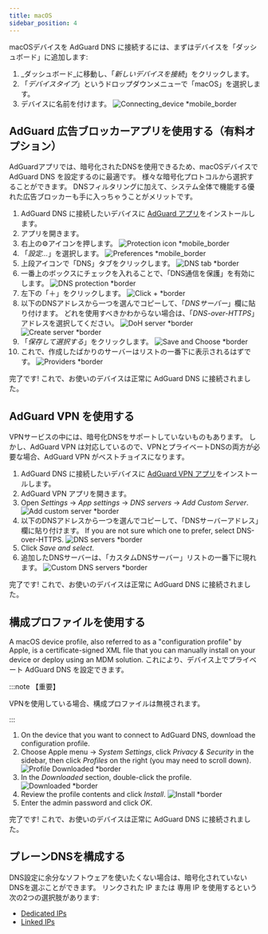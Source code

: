 ```yaml
---
title: macOS
sidebar_position: 4
---
```


macOSデバイスを AdGuard DNS に接続するには、まずはデバイスを「ダッシュボード」に追加します:

1. _ダッシュボード_に移動し、「_新しいデバイスを接続_」をクリックします。
2. 「_デバイスタイプ_」というドロップダウンメニューで「macOS」を選択します。
3. デバイスに名前を付けます。
   ![Connecting\_device \*mobile\_border](https://cdn.adtidy.org/content/kb/dns/private/new_dns/connect/mac_ab/choose_mac.png)

## AdGuard 広告ブロッカーアプリを使用する（有料オプション）

AdGuardアプリでは、暗号化されたDNSを使用できるため、macOSデバイスで AdGuard DNS を設定するのに最適です。 様々な暗号化プロトコルから選択することができます。 DNSフィルタリングに加えて、システム全体で機能する優れた広告ブロッカーも手に入っちゃうことがメリットです。

1. AdGuard DNS に接続したいデバイスに [AdGuard アプリ](https://adguard.com/adguard-mac/overview.html)をインストールします。
2. アプリを開きます。
3. 右上の⚙アイコンを押します。
   ![Protection icon \*mobile\_border](https://cdn.adtidy.org/content/kb/dns/private/new_dns/connect/mac_ab/mac_step3.png)
4. 「_設定..._」を選択します。
   ![Preferences \*mobile\_border](https://cdn.adtidy.org/content/kb/dns/private/new_dns/connect/mac_ab/mac_step4.png)
5. 上段アイコンで「DNS」タブをクリックします。
   ![DNS tab \*border](https://cdn.adtidy.org/content/kb/dns/private/new_dns/connect/mac_ab/mac_step5.png)
6. 一番上のボックスにチェックを入れることで、「DNS通信を保護」を有効にします。
   ![DNS protection \*border](https://cdn.adtidy.org/content/kb/dns/private/new_dns/connect/mac_ab/mac_step6.png)
7. 左下の「＋」をクリックします。
   ![Click + \*border](https://cdn.adtidy.org/content/kb/dns/private/new_dns/connect/mac_ab/mac_step7.png)
8. 以下のDNSアドレスから一つを選んでコピーして、「_DNSサーバー_」欄に貼り付けます。 どれを使用すべきかわからない場合は、「_DNS-over-HTTPS_」アドレスを選択してください。
   ![DoH server \*border](https://cdn.adtidy.org/content/kb/dns/private/new_dns/connect/mac_ab/mac_step8_1.png)
   ![Create server \*border](https://cdn.adtidy.org/content/kb/dns/private/new_dns/connect/mac_ab/mac_step8_2.png)
9. 「_保存して選択する_」をクリックします。
   ![Save and Choose \*border](https://cdn.adtidy.org/content/kb/dns/private/new_dns/connect/mac_ab/mac_step9.png)
10. これで、作成したばかりのサーバーはリストの一番下に表示されるはずです。
    ![Providers \*border](https://cdn.adtidy.org/content/kb/dns/private/new_dns/connect/mac_ab/mac_step10.png)

完了です! これで、お使いのデバイスは正常に AdGuard DNS に接続されました。

## AdGuard VPN を使用する

VPNサービスの中には、暗号化DNSをサポートしていないものもあります。 しかし、AdGuard VPN は対応しているので、VPNとプライベートDNSの両方が必要な場合、AdGuard VPN がベストチョイスになります。

1. AdGuard DNS に接続したいデバイスに [AdGuard VPN アプリ](https://adguard-vpn.com/mac/overview.html)をインストールします。
2. AdGuard VPN アプリを開きます。
3. Open _Settings_ → _App settings_ → _DNS servers_ → _Add Custom Server_.
   ![Add custom server \*border](https://cdn.adtidy.org/content/kb/dns/private/new_dns/connect/mac_vpn/mac_step3.png)
4. 以下のDNSアドレスから一つを選んでコピーして、「DNSサーバーアドレス」欄に貼り付けます。 If you are not sure which one to prefer, select DNS-over-HTTPS.
   ![DNS servers \*border](https://cdn.adtidy.org/content/kb/dns/private/new_dns/connect/mac_vpn/mac_step4.png)
5. Click _Save and select_.
6. 追加したDNSサーバーは、「カスタムDNSサーバー」リストの一番下に現れます。
   ![Custom DNS servers \*border](https://cdn.adtidy.org/content/kb/dns/private/new_dns/connect/mac_vpn/mac_step6.png)

完了です! これで、お使いのデバイスは正常に AdGuard DNS に接続されました。

## 構成プロファイルを使用する

A macOS device profile, also referred to as a "configuration profile" by Apple, is a certificate-signed XML file that you can manually install on your device or deploy using an MDM solution. これにより、デバイス上でプライベート AdGuard DNS を設定できます。

:::note 【重要】

VPNを使用している場合、構成プロファイルは無視されます。

:::

1. On the device that you want to connect to AdGuard DNS, download the configuration profile.
2. Choose Apple menu → _System Settings_, click _Privacy & Security_ in the sidebar, then click _Profiles_ on the right (you may need to scroll down).
   ![Profile Downloaded \*border](https://cdn.adtidy.org/content/kb/dns/private/new_dns/connect/mac_profile/mac_step2.png)
3. In the _Downloaded_ section, double-click the profile.
   ![Downloaded \*border](https://cdn.adtidy.org/content/kb/dns/private/new_dns/connect/mac_profile/mac_step3.png)
4. Review the profile contents and click _Install_.
   ![Install \*border](https://cdn.adtidy.org/content/kb/dns/private/new_dns/connect/mac_profile/mac_step4.png)
5. Enter the admin password and click _OK_.

完了です! これで、お使いのデバイスは正常に AdGuard DNS に接続されました。

## プレーンDNSを構成する

DNS設定に余分なソフトウェアを使いたくない場合は、暗号化されていないDNSを選ぶことができます。 リンクされた IP または 専用 IP を使用するという次の2つの選択肢があります:

- [Dedicated IPs](/private-dns/connect-devices/other-options/dedicated-ip.md)
- [Linked IPs](/private-dns/connect-devices/other-options/linked-ip.md)
